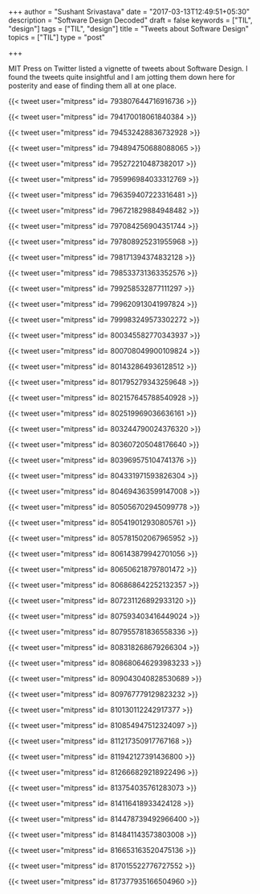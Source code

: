 +++
author = "Sushant Srivastava"
date = "2017-03-13T12:49:51+05:30"
description = "Software Design Decoded"
draft = false
keywords = ["TIL", "design"]
tags = ["TIL", "design"]
title = "Tweets about Software Design"
topics = ["TIL"]
type = "post"

+++

MIT Press on Twitter listed a vignette of tweets about Software Design. I found the tweets quite insightful and I am jotting them down here for posterity and ease of finding them all
at one place.


{{< tweet user="mitpress" id= 793807644716916736 >}}



{{< tweet user="mitpress" id= 794170018061840384 >}}



{{< tweet user="mitpress" id= 794532428836732928 >}}



{{< tweet user="mitpress" id= 794894750688088065 >}}


{{< tweet user="mitpress" id= 795272210487382017 >}}


{{< tweet user="mitpress" id= 795996984033312769 >}}


{{< tweet user="mitpress" id= 796359407223316481 >}}


{{< tweet user="mitpress" id= 796721829884948482 >}}


{{< tweet user="mitpress" id= 797084256904351744 >}}


{{< tweet user="mitpress" id= 797808925231955968 >}}


{{< tweet user="mitpress" id= 798171394374832128 >}}


{{< tweet user="mitpress" id= 798533731363352576 >}}


{{< tweet user="mitpress" id= 799258532877111297 >}}


{{< tweet user="mitpress" id= 799620913041997824 >}}


{{< tweet user="mitpress" id= 799983249573302272 >}}


{{< tweet user="mitpress" id= 800345582770343937 >}}


{{< tweet user="mitpress" id= 800708049900109824 >}}


{{< tweet user="mitpress" id= 801432864936128512 >}}


{{< tweet user="mitpress" id= 801795279343259648 >}}


{{< tweet user="mitpress" id= 802157645788540928 >}}


{{< tweet user="mitpress" id= 802519969036636161 >}}


{{< tweet user="mitpress" id= 803244790024376320 >}}


{{< tweet user="mitpress" id= 803607205048176640 >}}


{{< tweet user="mitpress" id= 803969575104741376 >}}


{{< tweet user="mitpress" id= 804331971593826304 >}}


{{< tweet user="mitpress" id= 804694363599147008 >}}


{{< tweet user="mitpress" id= 805056702945099778 >}}


{{< tweet user="mitpress" id= 805419012930805761 >}}


{{< tweet user="mitpress" id= 805781502067965952 >}}


{{< tweet user="mitpress" id= 806143879942701056 >}}


{{< tweet user="mitpress" id= 806506218797801472 >}}


{{< tweet user="mitpress" id= 806868642252132357 >}}


{{< tweet user="mitpress" id= 807231126892933120 >}}


{{< tweet user="mitpress" id= 807593403416449024 >}}


{{< tweet user="mitpress" id= 807955781836558336 >}}


{{< tweet user="mitpress" id= 808318268679266304 >}}


{{< tweet user="mitpress" id= 808680646293983233 >}}


{{< tweet user="mitpress" id= 809043040828530689 >}}


{{< tweet user="mitpress" id= 809767779129823232 >}}


{{< tweet user="mitpress" id= 810130112242917377 >}}


{{< tweet user="mitpress" id= 810854947512324097 >}}


{{< tweet user="mitpress" id= 811217350917767168 >}}


{{< tweet user="mitpress" id= 811942127391436800 >}}


{{< tweet user="mitpress" id= 812666829218922496 >}}


{{< tweet user="mitpress" id= 813754035761283073 >}}


{{< tweet user="mitpress" id= 814116418933424128 >}}


{{< tweet user="mitpress" id= 814478739492966400 >}}


{{< tweet user="mitpress" id= 814841143573803008 >}}



{{< tweet user="mitpress" id= 816653163520475136 >}}



{{< tweet user="mitpress" id= 817015522776727552 >}}



{{< tweet user="mitpress" id= 817377935166504960 >}}

